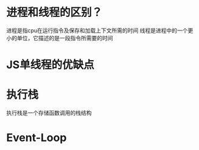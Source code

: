 # 进程和线程的区别？
进程是指cpu在运行指令及保存和加载上下文所需的时间
线程是进程中的一个更小的单位，它描述的是一段指令所需要的时间


# JS单线程的优缺点


# 执行栈
执行栈是一个存储函数调用的栈结构

# Event-Loop

